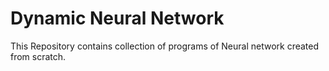 # Dynamic Neural Network
This Repository contains collection of programs of Neural network created from scratch.
